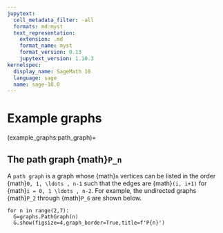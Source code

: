```yaml
---
jupytext:
  cell_metadata_filter: -all
  formats: md:myst
  text_representation:
    extension: .md
    format_name: myst
    format_version: 0.13
    jupytext_version: 1.10.3
kernelspec:
  display_name: SageMath 10
  language: sage
  name: sage-10.0
---
```


# Example graphs

(example_graphs:path_graph)=
## The path graph {math}`P_n`

A `path graph` is a graph whose {math}`n` vertices can be listed in the order {math}`0, 1, \ldots , n-1` such that the edges are {math}`(i, i+1)` for {math}`i = 0, 1 \ldots , n-2`.  For example, the undirected graphs {math}`P_2` through {math}`P_6` are shown below.

```{code-cell}
for n in range(2,7):
  G=graphs.PathGraph(n)
  G.show(figsize=4,graph_border=True,title=f'P{n}')
```


